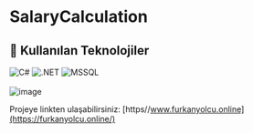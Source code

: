 # SalaryCalculation
## 🚀 Kullanılan Teknolojiler

![C#](https://img.shields.io/badge/C%23-239120?style=for-the-badge&logo=csharp&logoColor=white)
![.NET](https://img.shields.io/badge/.NET-512BD4?style=for-the-badge&logo=dotnet&logoColor=white)
![MSSQL](https://img.shields.io/badge/SQL%20Server-CC2927?style=for-the-badge&logo=microsoftsqlserver&logoColor=white)
<br></br>
![image](https://github.com/user-attachments/assets/eec15d9a-bd98-4a5f-848b-eecd0a16ce4c)

Projeye linkten ulaşabilirsiniz:
[https//www.furkanyolcu.online](https://furkanyolcu.online/)

